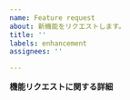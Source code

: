 ```yaml
---
name: Feature request
about: 新機能をリクエストします。
title: ''
labels: enhancement
assignees: ''

---
```


**機能リクエストに関する詳細**
